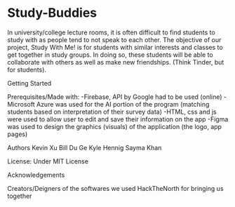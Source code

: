 # Study-Buddies

In university/college lecture rooms, it is often difficult to find students to study with as people tend to not speak to each other. The objective of our project, Study With Me! is for students with similar interests and classes to get together in study groups. In doing so, these students will be able to collaborate with others as well as make new friendships. (Think Tinder, but for students).

Getting Started 

Prerequisites/Made with:
-Firebase, API by Google had to be used (online) 
-Microsoft Azure was used for the AI portion of the program (matching students based on interpretation of their survey data)
-HTML, css and js were used to allow user to edit and save their information on the app
-Figma was used to design the graphics (visuals) of the application (the logo, app pages)

Authors
Kevin Xu
Bill Du Ge
Kyle Hennig
Sayma Khan

License: Under MIT License 

Acknowledgements 

Creators/Deigners of the softwares we used 
HackTheNorth for bringing us together 
